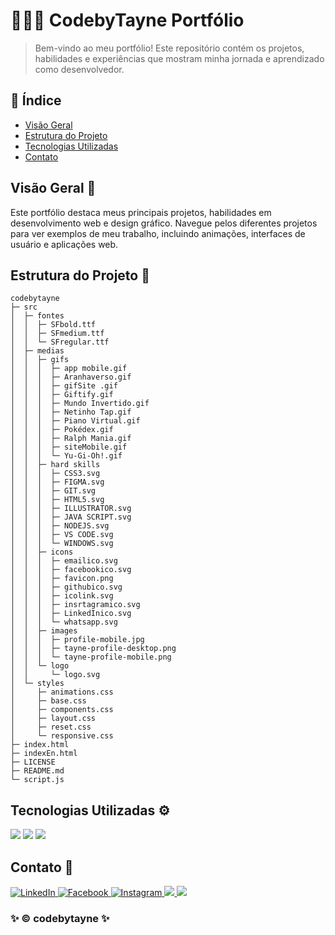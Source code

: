 # 👨🏽‍💻 CodebyTayne Portfólio

> Bem-vindo ao meu portfólio! Este repositório contém os projetos, habilidades e experiências que mostram minha jornada e aprendizado como desenvolvedor.

## 🎯 Índice

- [Visão Geral](#visão-geral)
- [Estrutura do Projeto](#estrutura-do-projeto)
- [Tecnologias Utilizadas](#tecnologias-utilizadas)
- [Contato](#contato)

## Visão Geral 👀

Este portfólio destaca meus principais projetos, habilidades em desenvolvimento web e design gráfico. Navegue pelos diferentes projetos para ver exemplos de meu trabalho, incluindo animações, interfaces de usuário e aplicações web.

## Estrutura do Projeto 📂

```plaintext
codebytayne                            
├─ src                                 
│  ├─ fontes                           
│  │  ├─ SFbold.ttf                    
│  │  ├─ SFmedium.ttf                  
│  │  └─ SFregular.ttf                 
│  ├─ medias                           
│  │  ├─ gifs                          
│  │  │  ├─ app mobile.gif             
│  │  │  ├─ Aranhaverso.gif            
│  │  │  ├─ gifSite .gif               
│  │  │  ├─ Giftify.gif                
│  │  │  ├─ Mundo Invertido.gif        
│  │  │  ├─ Netinho Tap.gif            
│  │  │  ├─ Piano Virtual.gif          
│  │  │  ├─ Pokédex.gif                
│  │  │  ├─ Ralph Mania.gif            
│  │  │  ├─ siteMobile.gif             
│  │  │  └─ Yu-Gi-Oh!.gif              
│  │  ├─ hard skills                   
│  │  │  ├─ CSS3.svg                   
│  │  │  ├─ FIGMA.svg                  
│  │  │  ├─ GIT.svg                    
│  │  │  ├─ HTML5.svg                  
│  │  │  ├─ ILLUSTRATOR.svg            
│  │  │  ├─ JAVA SCRIPT.svg            
│  │  │  ├─ NODEJS.svg                 
│  │  │  ├─ VS CODE.svg                
│  │  │  └─ WINDOWS.svg                
│  │  ├─ icons                         
│  │  │  ├─ emailico.svg               
│  │  │  ├─ facebookico.svg            
│  │  │  ├─ favicon.png                
│  │  │  ├─ githubico.svg              
│  │  │  ├─ icolink.svg                
│  │  │  ├─ insrtagramico.svg          
│  │  │  ├─ LinkedInico.svg            
│  │  │  └─ whatsapp.svg               
│  │  ├─ images                        
│  │  │  ├─ profile-mobile.jpg         
│  │  │  ├─ tayne-profile-desktop.png  
│  │  │  └─ tayne-profile-mobile.png   
│  │  └─ logo                          
│  │     └─ logo.svg                   
│  └─ styles                           
│     ├─ animations.css                
│     ├─ base.css                      
│     ├─ components.css                
│     ├─ layout.css                    
│     ├─ reset.css                     
│     └─ responsive.css                
├─ index.html                          
├─ indexEn.html                        
├─ LICENSE                             
├─ README.md                           
└─ script.js                           
```

## Tecnologias Utilizadas ⚙️

<img src="https://img.shields.io/badge/JavaScript-F7DF1E?style=for-the-badge&logo=javascript&logoColor=black"/>
<img src="https://img.shields.io/badge/HTML5-E34F26?style=for-the-badge&logo=html5&logoColor=white"/>
<img src="https://img.shields.io/badge/CSS3-1572B6?style=for-the-badge&logo=css3&logoColor=white"/>

## Contato 📲

 <a href="https://www.linkedin.com/in/taynelc/"> <img src="https://img.shields.io/badge/LinkedIn-0077B5?style=for-the-badge&logo=linkedin&logoColor=white" alt="LinkedIn" /> </a> 
 <a href="https://www.facebook.com/tayneleite/"> <img src="https://img.shields.io/badge/Facebook-1877F2?style=for-the-badge&logo=facebook&logoColor=white" alt="Facebook" /> </a> 
 <a href="https://www.instagram.com/tayne.iso/"> <img src="https://img.shields.io/badge/-Instagram-%23E4405F?style=for-the-badge&logo=instagram&logoColor=white" alt="Instagram" /> </a>
 <a href="https://wa.me/+5581984660738/"> <img src="https://img.shields.io/badge/WhatsApp-25D366?style=for-the-badge&logo=whatsapp&logoColor=white" /> </a>
 <a href="mailto:taynecosta02@gmail.com/"> <img src="https://img.shields.io/badge/Gmail-333333?style=for-the-badge&logo=gmail&logoColor=red" /> </a> 


 ### ✨ © codebytayne ✨
